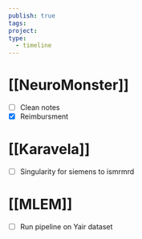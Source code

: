```yaml
---
publish: true
tags: 
project: 
type:
  - timeline
---
```

# [[NeuroMonster]]
- [ ] Clean notes
- [x] Reimbursment
# [[Karavela]]
- [ ] Singularity for siemens to ismrmrd

# [[MLEM]]
- [ ] Run pipeline on Yair dataset